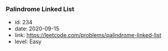 ### Palindrome Linked List

* id: 234
* date: 2020-09-15
* link: https://leetcode.com/problems/palindrome-linked-list
* level: Easy
